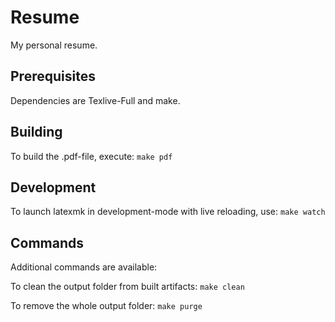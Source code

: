 # Resume
My personal resume.

## Prerequisites
Dependencies are Texlive-Full and make.

## Building
To build the .pdf-file, execute:
```make pdf```

## Development
To launch latexmk in development-mode with live reloading, use:
```make watch```

## Commands
Additional commands are available:

To clean the output folder from built artifacts:
```make clean```

To remove the whole output folder:
```make purge```
